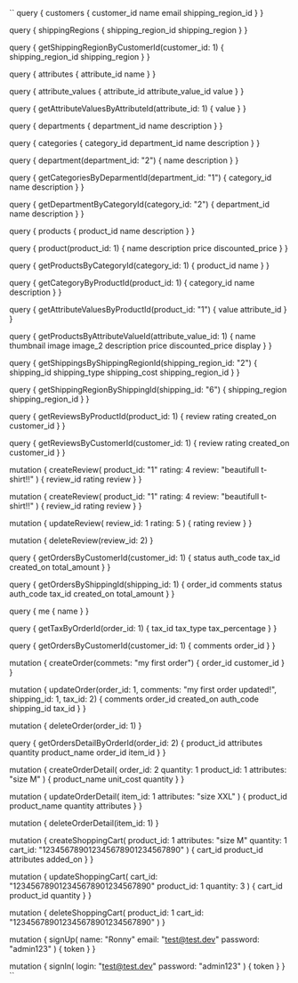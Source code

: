 ``
query {
  customers {
    customer_id
    name
    email
    shipping_region_id
  }
}

query {
  shippingRegions {
    shipping_region_id
    shipping_region
  }
}

query {
  getShippingRegionByCustomerId(customer_id: 1) {
    shipping_region_id
    shipping_region
  }
}

query {
  attributes {
    attribute_id
    name
  }
}

query {
  attribute_values {
    attribute_id
    attribute_value_id
    value
  }
}

query {
  getAttributeValuesByAttributeId(attribute_id: 1) {
    value
  }
}

query {
  departments {
    department_id
    name
    description
  }
}

query {
  categories {
    category_id
    department_id
    name
    description
  }
}

query {
  department(department_id: "2") {
    name
    description
  }
}

query {
  getCategoriesByDeparmentId(department_id: "1") {
    category_id
    name
    description
  }
}

query {
  getDepartmentByCategoryId(category_id: "2") {
    department_id
    name
    description
  }
}

query {
  products {
    product_id
    name
    description
  }
}

query {
  product(product_id: 1) {
    name
    description
    price
    discounted_price
  }
}

query {
  getProductsByCategoryId(category_id: 1) {
    product_id
    name
  }
}

query {
  getCategoryByProductId(product_id: 1) {
    category_id
    name
    description
  }
}

query {
  getAttributeValuesByProductId(product_id: "1") {
    value
    attribute_id
  }
}

query {
  getProductsByAttributeValueId(attribute_value_id: 1) {
    name
    thumbnail
    image
    image_2
    description
    price
    discounted_price
    display
  }
}

query {
  getShippingsByShippingRegionId(shipping_region_id: "2") {
    shipping_id
    shipping_type
    shipping_cost
    shipping_region_id
  }
}

query {
  getShippingRegionByShippingId(shipping_id: "6") {
    shipping_region
    shipping_region_id
  }
}

query {
  getReviewsByProductId(product_id: 1) {
    review
    rating
    created_on
    customer_id
  }
}

query {
  getReviewsByCustomerId(customer_id: 1) {
    review
    rating
    created_on
    customer_id
  }
}


mutation {
  createReview(
    product_id: "1"
    rating: 4
    review: "beautifull t-shirt!!"
  ) {
    review_id
    rating
    review
  }
}

mutation {
  createReview(
    product_id: "1"
    rating: 4
    review: "beautifull t-shirt!!"
  ) {
    review_id
    rating
    review
  }
}

mutation {
  updateReview(
    review_id: 1
    rating: 5
  ) {
    rating
    review
  }
}

mutation {
  deleteReview(review_id: 2)
}

query {
  getOrdersByCustomerId(customer_id: 1) {
    status
    auth_code
    tax_id
    created_on
    total_amount
  }
}

query {
  getOrdersByShippingId(shipping_id: 1) {
    order_id
    comments
    status
    auth_code
    tax_id
    created_on
    total_amount
  }
}

query {
  me {
    name
  }
}

query {
  getTaxByOrderId(order_id: 1) {
    tax_id
    tax_type
    tax_percentage
  }
}

query {
  getOrdersByCustomerId(customer_id: 1) {
    comments
    order_id
  }
}

mutation {
  createOrder(commets: "my first order") {
    order_id
    customer_id
  }
}

mutation {
  updateOrder(order_id: 1, comments: "my first order updated!", shipping_id: 1, tax_id: 2) {
    comments
    order_id
    created_on
    auth_code
    shipping_id
    tax_id
  }
}

mutation {
  deleteOrder(order_id: 1)
}

query {
  getOrdersDetailByOrderId(order_id: 2) {
    product_id
    attributes
    quantity
    product_name
    order_id
    item_id
  }
}

mutation {
  createOrderDetail(
    order_id: 2
    quantity: 1
    product_id: 1
    attributes: "size M"
  ) {
    product_name
    unit_cost
    quantity
  }
}

mutation {
  updateOrderDetail(
    item_id: 1
    attributes: "size XXL"
  ) {
    product_id
    product_name
    quantity
    attributes
  }
}

mutation {
  deleteOrderDetail(item_id: 1)
}

mutation {
  createShoppingCart(
    product_id: 1
    attributes: "size M"
    quantity: 1
    cart_id: "123456789012345678901234567890"
  ) {
    cart_id
    product_id
    attributes
    added_on
  }
}

mutation {
  updateShoppingCart(
    cart_id: "123456789012345678901234567890"
    product_id: 1
    quantity: 3
  ) {
    cart_id
    product_id
    quantity
  }
}

mutation {
  deleteShoppingCart(
    product_id: 1
    cart_id: "123456789012345678901234567890"
  )
}

mutation {
  signUp(
    name: "Ronny"
    email: "test@test.dev"
    password: "admin123"
  ) {
    token
  }
}

mutation {
  signIn(
    login: "test@test.dev"
    password: "admin123"
  ) {
    token
  }
}
``